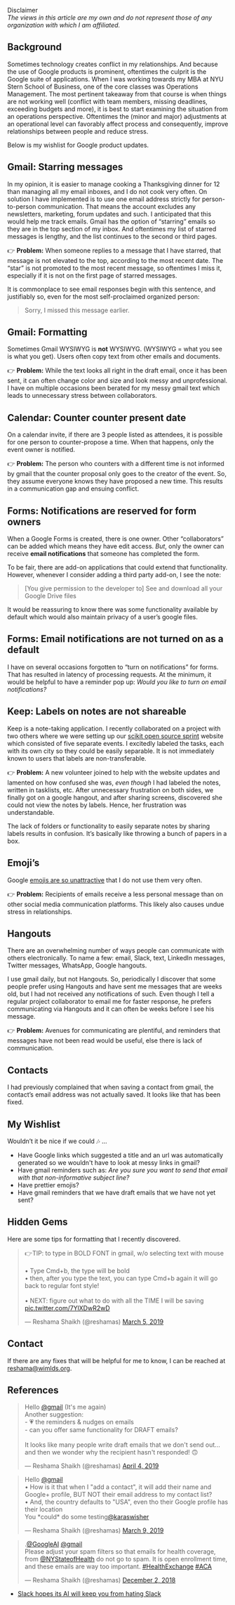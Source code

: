 Disclaimer  
*The views in this article are my own and do not represent those of any organization with which I am affiliated.*


## Background

Sometimes technology creates conflict in my relationships.  And because the use of Google products is prominent, oftentimes the culprit is the Google suite of applications.  When I was working towards my MBA at NYU Stern School of Business, one of the core classes was Operations Management.  The most pertinent takeaway from that course is when things are not working well (conflict with team members, missing deadlines, exceeding budgets and more), it is best to start examining the situation from an operations perspective.  Oftentimes the (minor and major) adjustments at an operational level can favorably affect process and consequently, improve relationships between people and reduce stress. 

Below is my wishlist for Google product updates.

## Gmail:  Starring messages

In my opinion, it is easier to manage cooking a Thanksgiving dinner for 12 than managing all my  email inboxes, and I do not cook very often.  On solution I have implemented is to use one email address strictly for person-to-person communication.  That means the account excludes any newsletters, marketing, forum updates and such.  I anticipated that this would help me track emails.  Gmail has the option of “starring” emails so they are in the top section of my inbox.  And oftentimes my list of starred messages is lengthy, and the list continues to the second or third pages.  

:point_right: **Problem:**  When someone replies to a message that I have starred, that message is not elevated to the top, according to the most recent date.  The “star” is not promoted to the most recent message, so oftentimes I miss it, especially if it is not on the first page of starred messages.

It is commonplace to see email responses begin with this sentence, and justifiably so, even for the most self-proclaimed organized person:  
>Sorry, I missed this message earlier.  

## Gmail: Formatting

Sometimes Gmail WYSIWYG is **not** WYSIWYG.  (WYSIWYG = what you see is what you get). Users often copy text from other emails and documents.  

:point_right: **Problem:**  While the text looks all right in the draft email, once it has been sent, it can often change color and size and look messy and unprofessional.  I have on multiple occasions been berated for my messy gmail text which leads to unnecessary stress between collaborators. 




## Calendar:  Counter counter present date

On a calendar invite, if there are 3 people listed as attendees, it is possible for one person to counter-propose a time.  When that happens, only the event owner is notified. 

:point_right: **Problem:**  The person who counters with a different time is not informed by gmail that the counter proposal only goes to the creator of the event.  So, they assume everyone knows they have proposed a new time.  This results in a communication gap and ensuing conflict.

## Forms:  Notifications are reserved for form owners

When a Google Forms is created, there is one owner.  Other “collaborators” can be added which means they have edit access.  *But*, only the owner can receive **email notifications** that someone has completed the form. 

To be fair, there are add-on applications that could extend that functionality.  However, whenever I consider adding a third party add-on, I see the note:  

>[You give permission to the developer to] See and download all your Google Drive files

It would be reassuring to know there was some functionality available by default which would also maintain privacy of a user’s google files.  

## Forms: Email notifications are not turned on as a default

I have on several occasions forgotten to “turn on notifications” for forms.  That has resulted in latency of processing requests. At the minimum, it would be helpful to have a reminder pop up:  *Would you like to turn on email notifications?*


## Keep:  Labels on notes are not shareable

Keep is a note-taking application.  I recently collaborated on a project with two others where we were setting up our [scikit open source sprint](http://wimlds.org/event/opensourcesprints/) website which consisted of five separate events.  I excitedly labeled the tasks, each with its own city so they could be easily separable.  It is not immediately known to users that labels are non-transferable. 

:point_right: **Problem:**  A new volunteer joined to help with the website updates and lamented on how confused she was, *even though* I had labeled the notes, written in tasklists, etc.  After unnecessary frustration on both sides, we finally got on a google hangout, and after sharing screens, discovered she could not view the notes by labels.  Hence, her frustration was understandable.  

The lack of folders or functionality to easily separate notes by sharing labels results in confusion.  It’s basically like throwing a bunch of papers in a box.  


## Emoji’s

Google [emojis are so unattractive](https://www.fastcompany.com/90203712/googles-blob-emojis-are-back-a-year-after-they-were-redesigned) that I do not use them very often.

:point_right: **Problem:** Recipients of emails receive a less personal message than on other social media communication platforms.  This likely also causes undue stress in relationships.  

## Hangouts

There are an overwhelming number of ways people can communicate with others electronically.  To name a few: email, Slack, text, LinkedIn messages, Twitter messages, WhatsApp, Google hangouts.

I use gmail daily, but not Hangouts. So, periodically I discover that some people prefer using Hangouts and have sent me messages that are weeks old, but I had not received any notifications of such.   Even though I tell a regular project collaborator to email me for faster response, he prefers communicating via Hangouts and it can often be weeks before I see his message. 

:point_right: **Problem:**  Avenues for communicating are plentiful, and reminders that messages have not been read would be useful, else there is lack of communication. 

## Contacts
I had previously complained that when saving a contact from gmail, the contact’s email address was not actually saved. It looks like that has been fixed.


## My Wishlist

Wouldn’t it be nice if we could :notes: …  
- Have Google links which suggested a title and an url was automatically generated so we wouldn't have to look at messy links in gmail?
- Have gmail reminders such as:  *Are you sure you want to send that email with that non-informative subject line?*
- Have prettier emojis?
- Have gmail reminders that we have draft emails that we have not yet sent?


## Hidden Gems
Here are some tips for formatting that I recently discovered. 


<blockquote class="twitter-tweet" data-lang="en"><p lang="en" dir="ltr">👉TIP:  to type in BOLD FONT in gmail, w/o selecting text with mouse<br> <br>• Type Cmd+b, the type will be bold<br>• then, after you type the text, you can type Cmd+b again it will go back to regular font style!<br><br>• NEXT:  figure out what to do with all the TIME I will be saving <a href="https://t.co/7YlXDwR2wD">pic.twitter.com/7YlXDwR2wD</a></p>&mdash; Reshama Shaikh (@reshamas) <a href="https://twitter.com/reshamas/status/1102947237624274946?ref_src=twsrc%5Etfw">March 5, 2019</a></blockquote>
<script async src="https://platform.twitter.com/widgets.js" charset="utf-8"></script>


## Contact
If there are any fixes that will be helpful for me to know, I can be reached at reshama@wimlds.org.  


## References

<blockquote class="twitter-tweet" data-lang="en"><p lang="en" dir="ltr">Hello <a href="https://twitter.com/gmail?ref_src=twsrc%5Etfw">@gmail</a> (It&#39;s me again)<br>Another suggestion:<br>- 💗 the reminders &amp; nudges on emails<br>- can you offer same functionality for DRAFT emails?<br><br>It looks like many people write draft emails that we don&#39;t send out... and then we wonder why the recipient hasn&#39;t responded! 🙃</p>&mdash; Reshama Shaikh (@reshamas) <a href="https://twitter.com/reshamas/status/1113844074186977281?ref_src=twsrc%5Etfw">April 4, 2019</a></blockquote>
<script async src="https://platform.twitter.com/widgets.js" charset="utf-8"></script>

<blockquote class="twitter-tweet" data-lang="en"><p lang="en" dir="ltr">Hello <a href="https://twitter.com/gmail?ref_src=twsrc%5Etfw">@gmail</a><br>• How is it that when I &quot;add a contact&quot;, it will add their name and Google+ profile, BUT NOT their email address to my contact list?  <br>• And, the country defaults to &quot;USA&quot;, even tho their Google profile has their location<br>You *could* do some testing<a href="https://twitter.com/karaswisher?ref_src=twsrc%5Etfw">@karaswisher</a></p>&mdash; Reshama Shaikh (@reshamas) <a href="https://twitter.com/reshamas/status/1104420521792421888?ref_src=twsrc%5Etfw">March 9, 2019</a></blockquote>
<script async src="https://platform.twitter.com/widgets.js" charset="utf-8"></script>

<blockquote class="twitter-tweet" data-lang="en"><p lang="en" dir="ltr">.<a href="https://twitter.com/GoogleAI?ref_src=twsrc%5Etfw">@GoogleAI</a> <a href="https://twitter.com/gmail?ref_src=twsrc%5Etfw">@gmail</a> <br>Please adjust your spam filters so that emails for health coverage, from <a href="https://twitter.com/NYStateofHealth?ref_src=twsrc%5Etfw">@NYStateofHealth</a> do not go to spam.  It is open enrollment time, and these emails are way too important.  <a href="https://twitter.com/hashtag/HealthExchange?src=hash&amp;ref_src=twsrc%5Etfw">#HealthExchange</a> <a href="https://twitter.com/hashtag/ACA?src=hash&amp;ref_src=twsrc%5Etfw">#ACA</a></p>&mdash; Reshama Shaikh (@reshamas) <a href="https://twitter.com/reshamas/status/1069268018746789888?ref_src=twsrc%5Etfw">December 2, 2018</a></blockquote>
<script async src="https://platform.twitter.com/widgets.js" charset="utf-8"></script>


- [Slack hopes its AI will keep you from hating Slack](https://twitter.com/reshamas/status/1115345695769337856)




